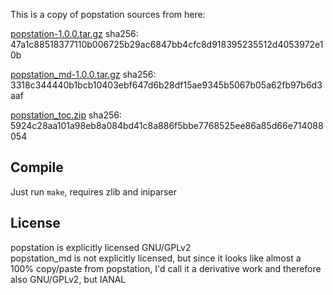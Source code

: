 This is a copy of popstation sources from here:

[popstation-1.0.0.tar.gz](https://storage.googleapis.com/google-code-archive-downloads/v2/code.google.com/leandroufcgprojects/popstation-1.0.0.tar.gz)
sha256: 47a1c88518377110b006725b29ac6847bb4cfc8d918395235512d4053972e10b

[popstation_md-1.0.0.tar.gz](https://storage.googleapis.com/google-code-archive-downloads/v2/code.google.com/leandroufcgprojects/popstation_md-1.0.0.tar.gz)
sha256: 3318c344440b1bcb10403ebf647d6b28df15ae9345b5067b05a62fb97b6d3aaf

[popstation_toc.zip](http://psp.brewology.com/downloads/download.php?id=5992)
sha256: 5924c28aa101a98eb8a084bd41c8a886f5bbe7768525ee86a85d66e714088054

Compile
-------
Just run `make`, requires zlib and iniparser

License
-------
popstation is explicitly licensed GNU/GPLv2  
popstation_md is not explicitly licensed, but since it looks like almost a 100% copy/paste from popstation,
I'd call it a derivative work and therefore also GNU/GPLv2, but IANAL
